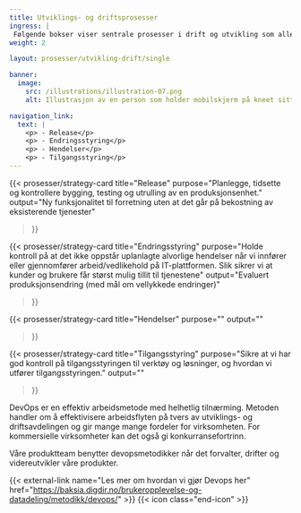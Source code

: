 ```yaml
---
title: Utviklings- og driftsprosesser 
ingress: |
 Følgende bokser viser sentrale prosesser i drift og utvikling som alle porduktteamene må ha gode arbeidsrutiner for når de utfører sine oppgaver.
weight: 2

layout: prosesser/utvikling-drift/single

banner:
  image:
    src: /illustrations/illustration-07.png
    alt: Illustrasjon av en person som holder mobilskjerm på kneet sitt

navigation_link:
  text: |
    <p> - Release</p>
    <p> - Endringsstyring</p>
    <p> - Hendelser</p>
    <p> - Tilgangsstyring</p>
---
```


{{< prosesser/strategy-card 
  title="Release" 
  purpose="Planlegge, tidsette og kontrollere bygging, testing og utrulling av en produksjonsenhet."
  output="Ny funksjonalitet til forretning uten at det går på bekostning av eksisterende tjenester"
>}}

{{< prosesser/strategy-card 
  title="Endringsstyring" 
  purpose="Holde kontroll på at det ikke oppstår uplanlagte alvorlige hendelser når vi innfører eller gjennomfører arbeid/vedlikehold på IT-plattformen. Slik sikrer vi at kunder og brukere får størst mulig tillit til tjenestene"
  output="Evaluert produksjonsendring (med mål om vellykkede endringer)"
>}}


{{< prosesser/strategy-card 
  title="Hendelser" 
   purpose=""
   output="" 
>}}


{{< prosesser/strategy-card 
  title="Tilgangsstyring" 
  purpose="Sikre at vi har god kontroll på tilgangsstyringen til verktøy og løsninger, og hvordan vi utfører tilgangsstyringen."
  output="" 
>}}

DevOps er en effektiv arbeidsmetode med helhetlig tilnærming. Metoden handler om å effektivisere arbeidsflyten på tvers av utviklings- og driftsavdelingen og gir mange mange fordeler for virksomheten. For kommersielle virksomheter kan det også gi konkurransefortrinn.

Våre produktteam benytter devopsmetodikker når det forvalter, drifter og videreutvikler våre produkter.

{{< external-link name="Les mer om hvordan vi gjør Devops her" href="https://baksia.digdir.no/brukeropplevelse-og-datadeling/metodikk/devops/" >}} {{< icon class="end-icon" >}}


